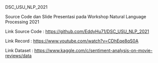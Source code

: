 DSC_USU_NLP_2021

Source Code dan Slide Presentasi pada Workshop Natural Language Processing 2021

Link Source Code : https://github.com/EddyHu71/DSC_USU_NLP_2021

Link Record : https://www.youtube.com/watch?v=CDhEqe8qS0A

Link Dataset : https://www.kaggle.com/c/sentiment-analysis-on-movie-reviews/data

